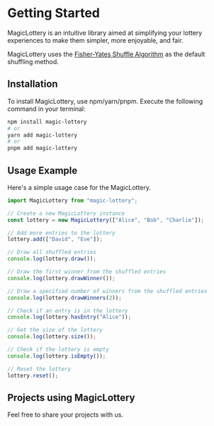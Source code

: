 # Getting Started

MagicLottery is an intuitive library aimed at simplifying your lottery experiences to make them simpler, more enjoyable, and fair.

MagicLottery uses the [Fisher-Yates Shuffle Algorithm](https://en.wikipedia.org/wiki/Fisher%E2%80%93Yates_shuffle) as the default shuffling method.

## Installation

To install MagicLottery, use npm/yarn/pnpm. Execute the following command in your terminal:

```bash
npm install magic-lottery
# or
yarn add magic-lottery
# or
pnpm add magic-lottery
```

## Usage Example

Here's a simple usage case for the MagicLottery.

```js
import MagicLottery from "magic-lottery";

// Create a new MagicLottery instance
const lottery = new MagicLottery(["Alice", "Bob", "Charlie"]);

// Add more entries to the lottery
lottery.add(["David", "Eve"]);

// Draw all shuffled entries
console.log(lottery.draw());

// Draw the first winner from the shuffled entries
console.log(lottery.drawWinner());

// Draw a specified number of winners from the shuffled entries
console.log(lottery.drawWinners(2));

// Check if an entry is in the lottery
console.log(lottery.hasEntry("Alice"));

// Get the size of the lottery
console.log(lottery.size());

// Check if the lottery is empty
console.log(lottery.isEmpty());

// Reset the lottery
lottery.reset();
```

## Projects using MagicLottery

Feel free to share your projects with us.
